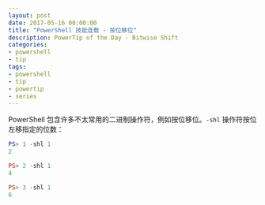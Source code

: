 ```yaml
---
layout: post
date: 2017-05-16 00:00:00
title: "PowerShell 技能连载 - 按位移位"
description: PowerTip of the Day - Bitwise Shift
categories:
- powershell
- tip
tags:
- powershell
- tip
- powertip
- series
---
```

PowerShell 包含许多不太常用的二进制操作符，例如按位移位。`-shl` 操作符按位左移指定的位数：

```powershell
PS> 1 -shl 1
2

PS> 2 -shl 1
4

PS> 3 -shl 1
6
```

<!--本文国际来源：[Bitwise Shift](http://community.idera.com/powershell/powertips/b/tips/posts/bitwise-shift)-->

